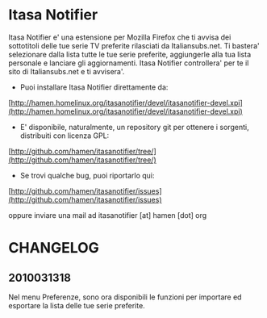 Itasa Notifier
==============
Itasa Notifier e' una estensione per Mozilla Firefox che ti avvisa dei
sottotitoli delle tue serie TV preferite rilasciati da
Italiansubs.net. Ti bastera' selezionare dalla lista tutte le tue
serie preferite, aggiungerle alla tua lista personale e lanciare gli
aggiornamenti. Itasa Notifier controllera' per te il sito di
Italiansubs.net  e ti avvisera'.

* Puoi installare Itasa Notifier direttamente da:

[http://hamen.homelinux.org/itasanotifier/devel/itasanotifier-devel.xpi](http://hamen.homelinux.org/itasanotifier/devel/itasanotifier-devel.xpi)

* E' disponibile, naturalmente, un repository git per ottenere i
sorgenti, distribuiti con licenza GPL:

[http://github.com/hamen/itasanotifier/tree/](http://github.com/hamen/itasanotifier/tree/)


* Se trovi qualche bug, puoi riportarlo qui:

[http://github.com/hamen/itasanotifier/issues](http://github.com/hamen/itasanotifier/issues)

oppure inviare una mail ad itasanotifier [at] hamen [dot] org


CHANGELOG
=========

2010031318
----------
Nel menu Preferenze, sono ora disponibili le funzioni per importare
ed esportare la lista delle tue serie preferite.

